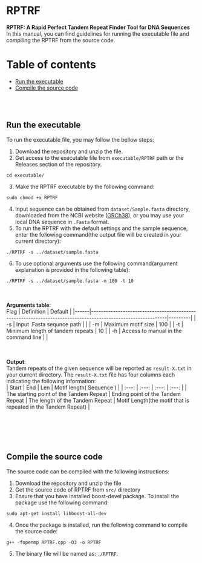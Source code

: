 # RPTRF
**RPTRF: A Rapid Perfect Tandem Repeat Finder Tool for DNA Sequences**
<br>
In this manual, you can find guidelines for running the executable file and compiling the RPTRF from the source code.
<br>

Table of contents
=================

<!--ts-->
   * [Run the executable](#Run-the-executable)
   * [Compile the source code](#Compile-the-source-code)

<br><br>
<a name="run"/>
## Run the executable ##
To run the executable file, you may follow the bellow steps:

1. Download the repository and unzip the file.  
2. Get access to the executable file from `executable/RPTRF` path or the Releases section of the repository.
```
cd executable/

```
3. Make the RPTRF executable by the following command:
```
sudo chmod +x RPTRF

```
4. Input sequence can be obtained from `dataset/Sample.fasta` directory, downloaded from the NCBI website ([GRCh38](https://www.ncbi.nlm.nih.gov/assembly/GCF_000001405.26/)), or you may use your local DNA sequence in `.Fasta` format. 
5. To run the RPTRF with the default settings and the sample sequence, enter the following command(the output file will be created in your current directory):
```
./RPTRF -s ../dataset/sample.fasta

```
6. To use optional arguments use the following command(argument explanation is provided in the following table):

```
./RPTRF -s ../dataset/sample.fasta -m 100 -t 10

```

<br><br>
**Arguments table**:
<br>
 Flag | Definition                                                                                                  | Default |
|------|-------------------------------------------------------------------------------------------------------------|---------|
|  -s  | Input .Fasta sequnce path                                                                            |        |
|  -m  | Maximum motif size    	                                                                                  |    100    |
|  -t  | Minimum length of tandem repeats  	                                                                                    |   10   |
|  -h  | Access to manual in the command line	                                                                          |       |

<br><br>
**Output**:
<br>
Tandem repeats of the given sequence will be reported as `result-X.txt` in your current directory. The `result-X.txt` file has four columns each indicating the following information:
<br>
| Start | End | Len | Motif length( Sequence ) |
| :---:        |     :---:      |     :---:     |          :---: |
| The starting point of the Tandem Repeat   | Ending point of the Tandem Repeat     | The length of the Tandem Repeat    | Motif Length(the motif that is repeated in the Tandem Repeat)    |

<br><br><br><br>
## Compile the source code ##

The source code can be compiled with the following instructions:

1. Download the repository and unzip the file
2. Get the source code of RPTRF from `src/` directory
3. Ensure that you have installed boost-devel package. To install the package use the following command:
```
sudo apt-get install libboost-all-dev

```
4. Once the package is installed, run the following command to compile the source code:
```
g++ -fopenmp RPTRF.cpp -O3 -o RPTRF

```
5. The binary file will be named as: `./RPTRF`. 

<br><br><br><br>





